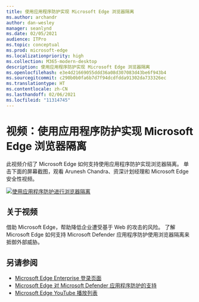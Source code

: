```yaml
---
title: 使用应用程序防护实现 Microsoft Edge 浏览器隔离
ms.author: archandr
author: dan-wesley
manager: seanlynd
ms.date: 02/05/2021
audience: ITPro
ms.topic: conceptual
ms.prod: microsoft-edge
ms.localizationpriority: high
ms.collection: M365-modern-desktop
description: 使用应用程序防护实现 Microsoft Edge 浏览器隔离
ms.openlocfilehash: e3e4d21669055ddd36a08d307083d43be6f943b4
ms.sourcegitcommit: c290b0b0fa6b7d7f94dcdfdda91302da733326ec
ms.translationtype: HT
ms.contentlocale: zh-CN
ms.lasthandoff: 02/06/2021
ms.locfileid: "11314745"
---
```

# 视频：使用应用程序防护实现 Microsoft Edge 浏览器隔离

此视频介绍了 Microsoft Edge 如何支持使用应用程序防护实现浏览器隔离。 单击下面的屏幕截图，观看 Arunesh Chandra、资深计划经理和 Microsoft Edge 安全性视频。

[![使用应用程序防护进行浏览器隔离]( media/microsoft-edge-video-security-application-guard/0.png)](http://www.youtube.com/watch?v=zQjaRqNXMqw "Browser isolation using Application Guard")

## 关于视频

借助 Microsoft Edge，帮助降低企业遭受基于 Web 的攻击的风险。 了解 Microsoft Edge 如何支持 Microsoft Defender 应用程序防护使用浏览器隔离来抵御外部威胁。

## 另请参阅

- [Microsoft Edge Enterprise 登录页面](https://aka.ms/EdgeEnterprise)
- [Microsoft Edge 对 Microsoft Defender 应用程序防护的支持](microsoft-edge-security-windows-defender-application-guard.md)
- [Microsoft Edge YouTube 播放列表](https://www.youtube.com/playlist?list=PLXtHYVsvn_b-uXh1tMeYpT-0iD8tD3tFy)